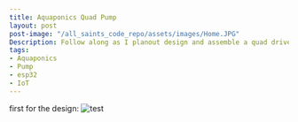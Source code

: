 ```yaml
---
title: Aquaponics Quad Pump
layout: post
post-image: "/all_saints_code_repo/assets/images/Home.JPG"
Description: Follow along as I planout design and assemble a quad driven pump for my future aquaponics setup.
tags:
- Aquaponics
- Pump
- esp32
- IoT
---
```


first for the design:
![test][test_id]


[test_id]: /all_saints_code_repo/assets/images/Home.JPG